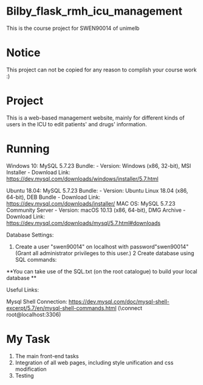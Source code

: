 # Bilby_flask_rmh_icu_management
This is the course project for SWEN90014 of unimelb

# Notice 
This project can not be copied for any reason to complish your course work :)

# Project
This is a web-based management website, mainly for different kinds of users in the ICU to edit patients' and drugs' information. 

# Running
Windows 10:
MySQL 5.7.23 Bundle:
    - Version: Windows (x86, 32-bit), MSI Installer
    - Download Link: https://dev.mysql.com/downloads/windows/installer/5.7.html

Ubuntu 18.04:
MySQL 5.7.23 Bundle: 
    - Version: Ubuntu Linux 18.04 (x86, 64-bit), DEB Bundle
    - Download Link: https://dev.mysql.com/downloads/installer/
MAC OS:
MySQL 5.7.23 Community Server
    - Version: macOS 10.13 (x86, 64-bit), DMG Archive
    - Download Link: https://dev.mysql.com/downloads/mysql/5.7.html#downloads

Database Settings:
1. Create a user "swen90014" on localhost with password"swen90014" (Grant all administrator privileges to this user.)
2  Create database using SQL commands:    

**You can take use of the SQL.txt (on the root catalogue) to build your local database **

Useful Links:

Mysql Shell Connection:   https://dev.mysql.com/doc/mysql-shell-excerpt/5.7/en/mysql-shell-commands.html   (\connect root@localhost:3306)

# My Task
1. The main front-end tasks
2. Integration of all web pages, including style unification and css modification
2. Testing 
